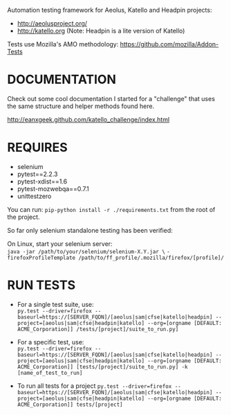 Automation testing framework for Aeolus, Katello and Headpin projects:  
 
 * http://aeolusproject.org/
 * http://katello.org
   (Note: Headpin is a lite version of Katello)

Tests use Mozilla's AMO methodology: https://github.com/mozilla/Addon-Tests

# DOCUMENTATION

Check out some cool documentation I started for a "challenge" that 
uses the same structure and helper methods found here.

http://eanxgeek.github.com/katello_challenge/index.html

# REQUIRES
 * selenium
 * pytest==2.2.3
 * pytest-xdist==1.6
 * pytest-mozwebqa==0.7.1
 * unittestzero

You can run: ``pip-python install -r ./requirements.txt`` from the root of the project.

So far only selenium standalone testing has been verified:

On Linux, start your selenium server:  
``java -jar /path/to/your/selenium/selenium-X.Y.jar \``
``-firefoxProfileTemplate /path/to/ff_profile/.mozilla/firefox/[profile]/``

# RUN TESTS
 * For a single test suite, use:  
``py.test --driver=firefox --baseurl=https://[SERVER_FQDN]/[aeolus|sam|cfse|katello|headpin] --project=[aeolus|sam|cfse|headpin|katello] --org=[orgname [DEFAULT: ACME_Corporation]] /tests/[project]/suite_to_run.py]``

 * For a specific test, use:  
``py.test --driver=firefox --baseurl=https://[SERVER_FQDN]/[aeolus|sam|cfse|katello|headpin] --project=[aeolus|sam|cfse|headpin|katello] --org=[orgname [DEFAULT: ACME_Corporation]] [tests/[project]/suite_to_run.py] -k [name_of_test_to_run]``

 * To run all tests for a project
 ``py.test --driver=firefox --baseurl=https://[SERVER_FQDN]/[aeolus|sam|cfse|katello|headpin] --project=[aeolus|sam|cfse|headpin|katello] --org=[orgname [DEFAULT: ACME_Corporation]] tests/[project]``
